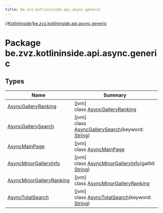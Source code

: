 ```yaml
---
title: be.zvz.kotlininside.api.async.generic
---
```

//[KotlinInside](../../index.html)/[be.zvz.kotlininside.api.async.generic](index.html)



# Package be.zvz.kotlininside.api.async.generic



## Types


| Name | Summary |
|---|---|
| [AsyncGalleryRanking](-async-gallery-ranking/index.html) | [jvm]<br>class [AsyncGalleryRanking](-async-gallery-ranking/index.html) |
| [AsyncGallerySearch](-async-gallery-search/index.html) | [jvm]<br>class [AsyncGallerySearch](-async-gallery-search/index.html)(keyword: [String](https://kotlinlang.org/api/latest/jvm/stdlib/kotlin/-string/index.html)) |
| [AsyncMainPage](-async-main-page/index.html) | [jvm]<br>class [AsyncMainPage](-async-main-page/index.html) |
| [AsyncMinorGalleryInfo](-async-minor-gallery-info/index.html) | [jvm]<br>class [AsyncMinorGalleryInfo](-async-minor-gallery-info/index.html)(gallId: [String](https://kotlinlang.org/api/latest/jvm/stdlib/kotlin/-string/index.html)) |
| [AsyncMinorGalleryRanking](-async-minor-gallery-ranking/index.html) | [jvm]<br>class [AsyncMinorGalleryRanking](-async-minor-gallery-ranking/index.html) |
| [AsyncTotalSearch](-async-total-search/index.html) | [jvm]<br>class [AsyncTotalSearch](-async-total-search/index.html)(keyword: [String](https://kotlinlang.org/api/latest/jvm/stdlib/kotlin/-string/index.html)) |

